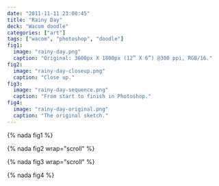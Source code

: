 ```yaml
---
date: "2011-11-11 23:00:45"
title: "Rainy Day"
deck: "Wacom doodle"
categories: ["art"]
tags: ["wacom", "photoshop", "doodle"]
fig1:
  image: "rainy-day.png"
  caption: "Original: 3600px X 1800px (12” X 6”) @300 ppi, RGB/16."
fig2:
  image: "rainy-day-closeup.png"
  caption: "Close up."
fig3:
  image: "rainy-day-sequence.png"
  caption: "From start to finish in Photoshop."
fig4:
  image: "rainy-day-original.png"
  caption: "The original sketch."
---
```


{% nada fig1 %}

{% nada fig2 wrap="scroll" %}

{% nada fig3 wrap="scroll" %}

{% nada fig4 %}
